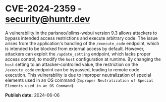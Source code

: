 # CVE-2024-2359 - security@huntr.dev

A vulnerability in the parisneo/lollms-webui version 9.3 allows attackers to bypass intended access restrictions and execute arbitrary code. The issue arises from the application's handling of the `/execute_code` endpoint, which is intended to be blocked from external access by default. However, attackers can exploit the `/update_setting` endpoint, which lacks proper access control, to modify the `host` configuration at runtime. By changing the `host` setting to an attacker-controlled value, the restriction on the `/execute_code` endpoint can be bypassed, leading to remote code execution. This vulnerability is due to improper neutralization of special elements used in an OS command (`Improper Neutralization of Special Elements used in an OS Command`).

**Publish date:** 2024-06-06
